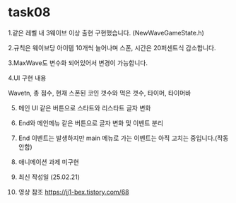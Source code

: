 # task08

1.같은 레벨 내 3웨이브 이상 출현 구현했습니다. (NewWaveGameState.h)

2.규칙은 웨이브당 아이템 10개씩 늘어나며 스폰, 시간은 20퍼센트식 감소합니다.  

3.MaxWave도 변수화 되어있어서 변경이 가능합니다.  

4.UI 구현 내용  

  Wavetn, 총 점수, 현재 스폰된 코인 갯수와 먹은 갯수, 타이머, 타이머바  
  
5. 메인 UI 같은 버튼으로 스타트와 리스타트 글자 변화

6. End와 메인메뉴 같은 버튼으로 글자 변화 및 이벤트 분리 

7. End 이벤트는 발생하지만 main 메뉴로 가는 이벤트는 아직 고치는 중입니다.(작동안함)

8. 애니메이션 과제 미구현

9. 최신 작성일 (25.02.21)

10. 영상 참조 https://jj1-bex.tistory.com/68

